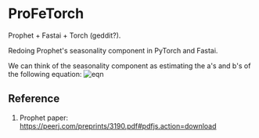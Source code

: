 # ProFeTorch

Prophet + Fastai + Torch (geddit?).

Redoing Prophet's seasonality component in PyTorch and Fastai.

We can think of the seasonality component as estimating the a's and b's of the following equation:
![eqn](https://i.imgur.com/MO75gfg.png)

## Reference

1. Prophet paper: <https://peerj.com/preprints/3190.pdf#pdfjs.action=download>
